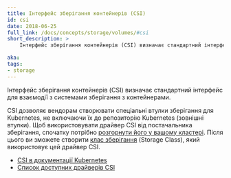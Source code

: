 ```yaml
---
title: Інтерфейс зберігання контейнерів (CSI)
id: csi
date: 2018-06-25
full_link: /docs/concepts/storage/volumes/#csi
short_description: >
    Інтерфейс зберігання контейнерів (CSI) визначає стандартний інтерфейс для взаємодії з системами зберігання з контейнерами.

aka: 
tags:
- storage 
---
```


Інтерфейс зберігання контейнерів (CSI) визначає стандартний інтерфейс для взаємодії з системами зберігання з контейнерами.

<!--more--> 

CSI дозволяє вендорам створювати спеціальні втулки зберігання для Kubernetes, не включаючи їх до репозиторію Kubernetes (зовнішні втулки). Щоб використовувати драйвер CSI від постачальника зберігання, спочатку потрібно [розгорнути його у вашому кластері](https://kubernetes-csi.github.io/docs/deploying.html). Після цього ви зможете створити [клас зберігання](/docs/concepts/storage/storage-classes/) (Storage Class), який використовує цей драйвер CSI.

* [CSI в документації Kubernetes](/docs/concepts/storage/volumes/#csi)
* [Список доступних драйверів CSI](https://kubernetes-csi.github.io/docs/drivers.html)
